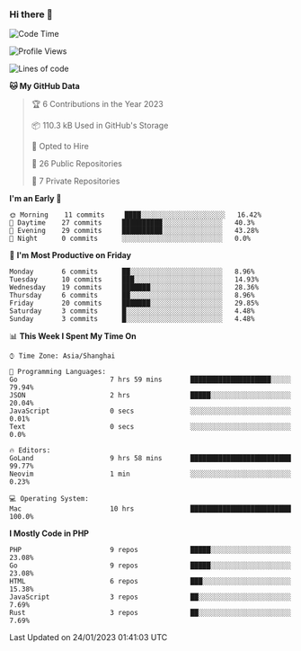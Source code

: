 ### Hi there 👋

<!--START_SECTION:waka-->
![Code Time](http://img.shields.io/badge/Code%20Time-3%2C907%20hrs%2040%20mins-blue)

![Profile Views](http://img.shields.io/badge/Profile%20Views-35-blue)

![Lines of code](https://img.shields.io/badge/From%20Hello%20World%20I%27ve%20Written-217%20Thousand%20lines%20of%20code-blue)

**🐱 My GitHub Data** 

> 🏆 6 Contributions in the Year 2023
 > 
> 📦 110.3 kB Used in GitHub's Storage 
 > 
> 💼 Opted to Hire
 > 
> 📜 26 Public Repositories 
 > 
> 🔑 7 Private Repositories  
 > 
**I'm an Early 🐤** 

```text
🌞 Morning    11 commits     ████░░░░░░░░░░░░░░░░░░░░░   16.42% 
🌆 Daytime    27 commits     ██████████░░░░░░░░░░░░░░░   40.3% 
🌃 Evening    29 commits     ██████████░░░░░░░░░░░░░░░   43.28% 
🌙 Night      0 commits      ░░░░░░░░░░░░░░░░░░░░░░░░░   0.0%

```
📅 **I'm Most Productive on Friday** 

```text
Monday       6 commits      ██░░░░░░░░░░░░░░░░░░░░░░░   8.96% 
Tuesday      10 commits     ███░░░░░░░░░░░░░░░░░░░░░░   14.93% 
Wednesday    19 commits     ███████░░░░░░░░░░░░░░░░░░   28.36% 
Thursday     6 commits      ██░░░░░░░░░░░░░░░░░░░░░░░   8.96% 
Friday       20 commits     ███████░░░░░░░░░░░░░░░░░░   29.85% 
Saturday     3 commits      █░░░░░░░░░░░░░░░░░░░░░░░░   4.48% 
Sunday       3 commits      █░░░░░░░░░░░░░░░░░░░░░░░░   4.48%

```


📊 **This Week I Spent My Time On** 

```text
⌚︎ Time Zone: Asia/Shanghai

💬 Programming Languages: 
Go                       7 hrs 59 mins       ████████████████████░░░░░   79.94% 
JSON                     2 hrs               █████░░░░░░░░░░░░░░░░░░░░   20.04% 
JavaScript               0 secs              ░░░░░░░░░░░░░░░░░░░░░░░░░   0.01% 
Text                     0 secs              ░░░░░░░░░░░░░░░░░░░░░░░░░   0.0%

🔥 Editors: 
GoLand                   9 hrs 58 mins       █████████████████████████   99.77% 
Neovim                   1 min               ░░░░░░░░░░░░░░░░░░░░░░░░░   0.23%

💻 Operating System: 
Mac                      10 hrs              █████████████████████████   100.0%

```

**I Mostly Code in PHP** 

```text
PHP                      9 repos             █████░░░░░░░░░░░░░░░░░░░░   23.08% 
Go                       9 repos             █████░░░░░░░░░░░░░░░░░░░░   23.08% 
HTML                     6 repos             ███░░░░░░░░░░░░░░░░░░░░░░   15.38% 
JavaScript               3 repos             ██░░░░░░░░░░░░░░░░░░░░░░░   7.69% 
Rust                     3 repos             ██░░░░░░░░░░░░░░░░░░░░░░░   7.69%

```



 Last Updated on 24/01/2023 01:41:03 UTC
<!--END_SECTION:waka-->
